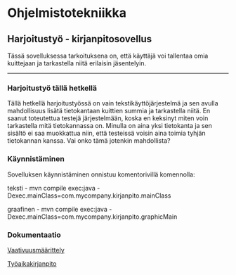 # Ohjelmistotekniikka

## Harjoitustyö - kirjanpitosovellus
Tässä sovelluksessa tarkoituksena on, että käyttäjä voi tallentaa omia kuittejaan ja tarkastella niitä erilaisin jäsentelyin.

-------

### Harjoitustyö tällä hetkellä
Tällä hetkellä harjoitustyössä on vain tekstikäyttöjärjestelmä ja sen avulla mahdollisuus lisätä tietokantaan kuittien summia ja tarkastella niitä.
En saanut toteutettua testejä järjestelmään, koska en keksinyt miten voin tarkastella mitä tietokannassa on. Minulla on aina yksi tietokanta ja
sen sisältö ei saa muokkattua niin, että testeissä voisin aina toimia tyhjän tietokannan kanssa. Vai onko tämä jotenkin mahdollista?

### Käynnistäminen 
Sovelluksen käynnistäminen onnistuu komentorivillä komennolla:

teksti - mvn compile exec:java -Dexec.mainClass=com.mycompany.kirjanpito.mainClass

graafinen - mvn compile exec:java -Dexec.mainClass=com.mycompany.kirjanpito.graphicMain

### Dokumentaatio
[Vaativuusmäärittely](https://github.com/karhuherra/ot-harjoitustyo/blob/master/dokumentaatio/vaativuusm%C3%A4%C3%A4rittely.md)

[Työaikakirjanpito](https://github.com/karhuherra/ot-harjoitustyo/blob/master/dokumentaatio/ty%C3%B6aikakirjanpito.md)
